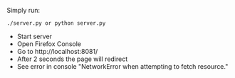 Simply run:

`./server.py
or
python server.py
`

* Start server
* Open Firefox Console
* Go to http://localhost:8081/
* After 2 seconds the page will redirect
* See error in console "NetworkError when attempting to fetch resource."
